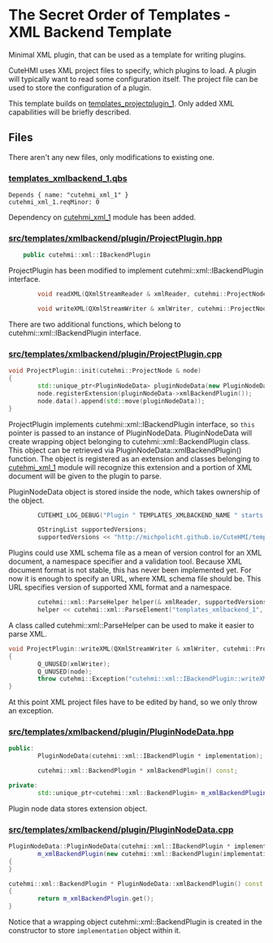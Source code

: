 # The Secret Order of Templates - XML Backend Template

Minimal XML plugin, that can be used as a template for writing plugins.

CuteHMI uses XML project files to specify, which plugins to load. A plugin will
typically want to read some configuration itself. The project file can be used
to store the configuration of a plugin.

This template builds on [templates_projectplugin_1](../templates_projectplugin_1/).
Only added XML capabilities will be briefly described.

## Files

There aren't any new files, only modifications to existing one.

### [templates_xmlbackend_1.qbs]

```qbs
Depends { name: "cutehmi_xml_1" }
cutehmi_xml_1.reqMinor: 0
```
Dependency on [cutehmi_xml_1](../cutehmi_xml_1/) module has been added.


### [src/templates/xmlbackend/plugin/ProjectPlugin.hpp]

```cpp
    public cutehmi::xml::IBackendPlugin
```
ProjectPlugin has been modified to implement cutehmi::xml::IBackendPlugin
interface.

```cpp
        void readXML(QXmlStreamReader & xmlReader, cutehmi::ProjectNode & node) override;

        void writeXML(QXmlStreamWriter & xmlWriter, cutehmi::ProjectNode & node) const noexcept(false) override;
```
There are two additional functions, which belong to cutehmi::xml::IBackendPlugin
interface.


### [src/templates/xmlbackend/plugin/ProjectPlugin.cpp]

```cpp
void ProjectPlugin::init(cutehmi::ProjectNode & node)
{
        std::unique_ptr<PluginNodeData> pluginNodeData(new PluginNodeData(this));
        node.registerExtension(pluginNodeData->xmlBackendPlugin());
        node.data().append(std::move(pluginNodeData));
}
```
ProjectPlugin implements cutehmi::xml::IBackendPlugin interface, so `this`
pointer is passed to an instance of PluginNodeData. PluginNodeData will create
wrapping object belonging to cutehmi::xml::BackendPlugin class. This object can
be retrieved via PluginNodeData::xmlBackendPlugin() function. The object is
registered as an extension and classes belonging to
[cutehmi_xml_1](../cutehmi_xml_1/) module will recognize this extension and a
portion of XML document will be given to the plugin to parse.

PluginNodeData object is stored inside the node, which takes ownership of the
object.


```cpp
        CUTEHMI_LOG_DEBUG("Plugin " TEMPLATES_XMLBACKEND_NAME " starts parsing its own portion of document...");	// Edit! Replace 'TEMPLATES_XMLBACKEND_NAME' with 'VENDOR_MODULE_NAME'.

        QStringList supportedVersions;
        supportedVersions << "http://michpolicht.github.io/CuteHMI/templates_xmlbackend_1/xsd/1.0/";   // Edit! Replace 'templates_xmlbackend_1' with 'vendor_module'.
```
Plugins could use XML schema file as a mean of version control for an XML
document, a namespace specifier and a validation tool. Because XML document
format is not stable, this has never been implemented yet. For now it is enough
to specify an URL, where XML schema file should be. This URL
specifies version of supported XML format and a namespace.

```cpp
        cutehmi::xml::ParseHelper helper(& xmlReader, supportedVersions);
        helper << cutehmi::xml::ParseElement("templates_xmlbackend_1", 1, 1);    // Edit! Replace 'templates_xmlbackend_1' with 'vendor_module'.
```
A class called cutehmi::xml::ParseHelper can be used to make it easier to parse
XML.


```cpp
void ProjectPlugin::writeXML(QXmlStreamWriter & xmlWriter, cutehmi::ProjectNode & node) const noexcept(false)
{
        Q_UNUSED(xmlWriter);
        Q_UNUSED(node);
        throw cutehmi::Exception("cutehmi::xml::IBackendPlugin::writeXML() not implemented yet.");
}
```
At this point XML project files have to be edited by hand, so we only throw an
exception.



### [src/templates/xmlbackend/plugin/PluginNodeData.hpp]

```cpp
public:
        PluginNodeData(cutehmi::xml::IBackendPlugin * implementation);

        cutehmi::xml::BackendPlugin * xmlBackendPlugin() const;

private:
        std::unique_ptr<cutehmi::xml::BackendPlugin> m_xmlBackendPlugin;
```
Plugin node data stores extension object.

### [src/templates/xmlbackend/plugin/PluginNodeData.cpp]

```cpp
PluginNodeData::PluginNodeData(cutehmi::xml::IBackendPlugin * implementation):
        m_xmlBackendPlugin(new cutehmi::xml::BackendPlugin(implementation))
{
}

cutehmi::xml::BackendPlugin * PluginNodeData::xmlBackendPlugin() const
{
        return m_xmlBackendPlugin.get();
}
```
Notice that a wrapping object cutehmi::xml::BackendPlugin is created in the
constructor to store `implementation` object within it.

[templates_xmlbackend_1.qbs]: ../../modules/templates_xmlbackend_1/templates_xmlbackend_1.qbs
[src/templates/xmlbackend/plugin/ProjectPlugin.hpp]: ../../modules/templates_xmlbackend_1/src/templates/xmlbackend/plugin/ProjectPlugin.hpp
[src/templates/xmlbackend/plugin/ProjectPlugin.cpp]: ../../modules/templates_xmlbackend_1/src/templates/xmlbackend/plugin/ProjectPlugin.cpp
[src/templates/xmlbackend/plugin/PluginNodeData.hpp]: ../../modules/templates_xmlbackend_1/src/templates/xmlbackend/plugin/PluginNodeData.hpp
[src/templates/xmlbackend/plugin/PluginNodeData.cpp]: ../../modules/templates_xmlbackend_1/src/templates/xmlbackend/plugin/PluginNodeData.cpp
